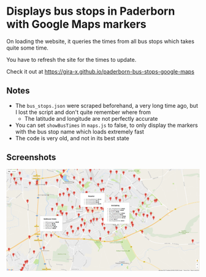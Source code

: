 # Displays bus stops in Paderborn with Google Maps markers

On loading the website, it queries the times from all bus stops which takes quite some time.

You have to refresh the site for the times to update.

Check it out at https://gira-x.github.io/paderborn-bus-stops-google-maps

## Notes

* The `bus_stops.json` were scraped beforehand, a very long time ago, but I lost the script and don't quite remember where from
  * The latitude and longitude are not perfectly accurate
* You can set `showBusTimes` in `maps.js` to false, to only display the markers with the bus stop name which loads extremely fast
* The code is very old, and not in its best state

## Screenshots

![](./screenshots/1.png)
